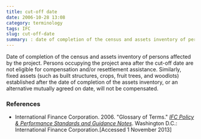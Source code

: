 ```yaml
---
title: cut-off date
date: 2006-10-28 13:08
category: terminology
tags: IFC
slug: cut-off-date
summary: : date of completion of the census and assets inventory of persons affected by a project
---
```


Date of completion of the census and assets inventory of persons affected by the project. Persons occupying the project area after the cut-off date are not eligible for compensation and/or resettlement assistance. Similarly, fixed assets (such as built structures, crops, fruit trees, and woodlots) established after the date of completion of the assets inventory, or an alternative mutually agreed on date, will not be compensated.

### References

* International Finance Corporation. 2006. "Glossary of Terms." *[IFC Policy & Performance Standards and Guidance Notes](http://www.ifc.org/wps/wcm/connect/9a9464804885598c8364d36a6515bb18/Glossary%2Bof%2BTerms.pdf?MOD=AJPERES&attachment=true&id=1322803900995)*. Washington D.C.: International Finance Corporation.[Accessed 1 November 2013]
